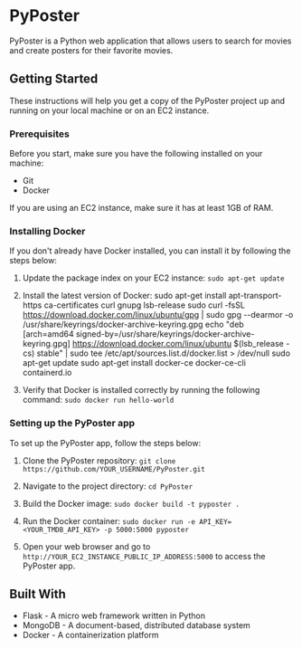 # PyPoster

PyPoster is a Python web application that allows users to search for movies and create posters for their favorite movies.

## Getting Started

These instructions will help you get a copy of the PyPoster project up and running on your local machine or on an EC2 instance.

### Prerequisites

Before you start, make sure you have the following installed on your machine:

- Git
- Docker

If you are using an EC2 instance, make sure it has at least 1GB of RAM.

### Installing Docker

If you don't already have Docker installed, you can install it by following the steps below:

1. Update the package index on your EC2 instance: `sudo apt-get update`

2. Install the latest version of Docker: 
sudo apt-get install apt-transport-https ca-certificates curl gnupg lsb-release
sudo curl -fsSL https://download.docker.com/linux/ubuntu/gpg | sudo gpg --dearmor -o /usr/share/keyrings/docker-archive-keyring.gpg
echo "deb [arch=amd64 signed-by=/usr/share/keyrings/docker-archive-keyring.gpg] https://download.docker.com/linux/ubuntu $(lsb_release -cs) stable" | sudo tee /etc/apt/sources.list.d/docker.list > /dev/null
sudo apt-get update
sudo apt-get install docker-ce docker-ce-cli containerd.io


3. Verify that Docker is installed correctly by running the following command: `sudo docker run hello-world`

### Setting up the PyPoster app

To set up the PyPoster app, follow the steps below:

1. Clone the PyPoster repository: `git clone https://github.com/YOUR_USERNAME/PyPoster.git`

2. Navigate to the project directory: `cd PyPoster`

3. Build the Docker image: `sudo docker build -t pyposter .`

4. Run the Docker container: `sudo docker run -e API_KEY=<YOUR_TMDB_API_KEY> -p 5000:5000 pyposter`

5. Open your web browser and go to `http://YOUR_EC2_INSTANCE_PUBLIC_IP_ADDRESS:5000` to access the PyPoster app.

## Built With

- Flask - A micro web framework written in Python
- MongoDB - A document-based, distributed database system
- Docker - A containerization platform
